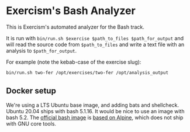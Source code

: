 # Exercism's Bash Analyzer

This is Exercism's automated analyzer for the Bash track.

It is run with `bin/run.sh $exercise $path_to_files $path_for_output` and
will read the source code from `$path_to_files` and write a text file with
an analysis to `$path_for_output`.

For example (note the kebab-case of the exercise slug):

```bash
bin/run.sh two-fer /opt/exercises/two-fer /opt/analysis_output
```

## Docker setup

We're using a LTS Ubuntu base image, and adding bats and shellcheck.
Ubuntu 20.04 ships with bash 5.1.16.
It would be nice to use an image with bash 5.2.
The [official bash image][bash-image] is [based on Alpine][bash-image-defn], which does not ship with GNU core tools.

[bash-image]: https://hub.docker.com/_/bash
[bash-image-defn]: https://github.com/tianon/docker-bash/blob/eb7e541caccc813d297e77cf4068f89553256673/5.2/Dockerfile
